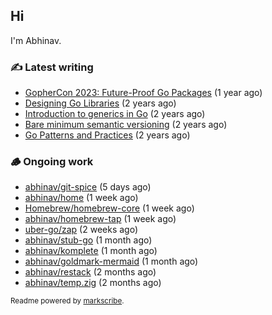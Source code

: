 ## Hi

I'm Abhinav.

### ✍️ Latest writing


- [GopherCon 2023: Future-Proof Go Packages](https://abhinavg.net/2023/09/27/future-proof-packages/) (1 year ago)
- [Designing Go Libraries](https://abhinavg.net/2022/12/06/designing-go-libraries/) (2 years ago)
- [Introduction to generics in Go](https://abhinavg.net/2022/11/23/generics-intro/) (2 years ago)
- [Bare minimum semantic versioning](https://abhinavg.net/2022/11/07/semver/) (2 years ago)
- [Go Patterns and Practices](https://abhinavg.net/2022/09/19/go-patterns-and-practices-talk/) (2 years ago)

### 🪵 Ongoing work


- [abhinav/git-spice](https://github.com/abhinav/git-spice) (5 days ago)
- [abhinav/home](https://github.com/abhinav/home) (1 week ago)
- [Homebrew/homebrew-core](https://github.com/Homebrew/homebrew-core) (1 week ago)
- [abhinav/homebrew-tap](https://github.com/abhinav/homebrew-tap) (1 week ago)
- [uber-go/zap](https://github.com/uber-go/zap) (2 weeks ago)
- [abhinav/stub-go](https://github.com/abhinav/stub-go) (1 month ago)
- [abhinav/komplete](https://github.com/abhinav/komplete) (1 month ago)
- [abhinav/goldmark-mermaid](https://github.com/abhinav/goldmark-mermaid) (1 month ago)
- [abhinav/restack](https://github.com/abhinav/restack) (2 months ago)
- [abhinav/temp.zig](https://github.com/abhinav/temp.zig) (2 months ago)

<sub>Readme powered by [markscribe](https://github.com/muesli/markscribe).</sub>
